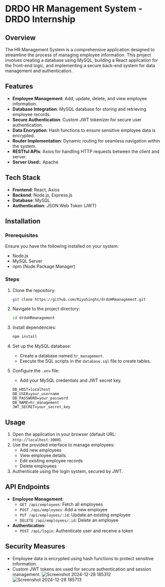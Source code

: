 # DRDO HR Management System - DRDO Internship

## Overview
The HR Management System is a comprehensive application designed to streamline the process of managing employee information. This project involves creating a database using MySQL, building a React application for the front-end logic, and implementing a secure back-end system for data management and authentication.

## Features
- **Employee Management**: Add, update, delete, and view employee information.
- **Database Integration**: MySQL database for storing and retrieving employee records.
- **Secure Authentication**: Custom JWT tokenizer for secure user authentication.
- **Data Encryption**: Hash functions to ensure sensitive employee data is encrypted.
- **Router Implementation**: Dynamic routing for seamless navigation within the system.
- **RESTful APIs**: Axios for handling HTTP requests between the client and server.
- **Server Used:**: Apache

## Tech Stack
- **Frontend**: React, Axios
- **Backend**: Node.js, Express.js
- **Database**: MySQL
- **Authentication**: JSON Web Token (JWT)

## Installation

### Prerequisites
Ensure you have the following installed on your system:
- Node.js
- MySQL Server
- npm (Node Package Manager)

### Steps
1. Clone the repository:
   ```bash
   git clone https://github.com/RiyaSinghs/drdoHRmanagement.git
   ```

2. Navigate to the project directory:
   ```bash
   cd drdoHRmanagement
   ```

3. Install dependencies:
   ```bash
   npm install
   ```

4. Set up the MySQL database:
   - Create a database named `hr_management`.
   - Execute the SQL scripts in the `database.sql` file to create tables.

5. Configure the `.env` file:
   - Add your MySQL credentials and JWT secret key.
   ```env
   DB_HOST=localhost
   DB_USER=your_username
   DB_PASSWORD=your_password
   DB_NAME=hr_management
   JWT_SECRET=your_secret_key
   ```

## Usage
1. Open the application in your browser (default URL: `http://localhost:3000`).
2. Use the provided interface to manage employees:
   - Add new employees
   - View employee details
   - Edit existing employee records
   - Delete employees
3. Authenticate using the login system, secured by JWT.

## API Endpoints
- **Employee Management**:
  - `GET /api/employees`: Fetch all employees
  - `POST /api/employees`: Add a new employee
  - `PUT /api/employees/:id`: Update an existing employee
  - `DELETE /api/employees/:id`: Delete an employee
- **Authentication**:
  - `POST /api/login`: Authenticate user and receive a token

## Security Measures
- Employee data is encrypted using hash functions to protect sensitive information.
- Custom JWT tokens are used for secure authentication and session management.
![Screenshot 2024-12-28 185312](https://github.com/user-attachments/assets/4508f2f4-b647-4760-b183-c336023de5e9)
![Screenshot 2024-12-28 185713](https://github.com/user-attachments/assets/3fe1bf9e-9d00-4ed2-982d-caaa1237c566)



